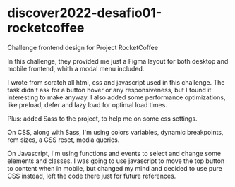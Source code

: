 # discover2022-desafio01-rocketcoffee
Challenge frontend design for Project RocketCoffee

In this challenge, they provided me just a Figma layout for both desktop and mobile frontend, whith a modal menu included.

I wrote from scratch all html, css and javascript used in this challenge. The task didn't ask for a button hover or any responsiveness, but I found it interesting to make anyway. I also added some performance optimizations, like preload, defer and lazy load for optimal load times.

Plus: added Sass to the project, to help me on some css settings.

On CSS, along with Sass, I'm using colors variables, dynamic breakpoints, rem sizes, a CSS reset, media queries.

On Javascript, I'm using functions and events to select and change some elements and classes. I was going to use javascript to move the top button to content when in mobile, but changed my mind and decided to use pure CSS instead, left the code there just for future references.